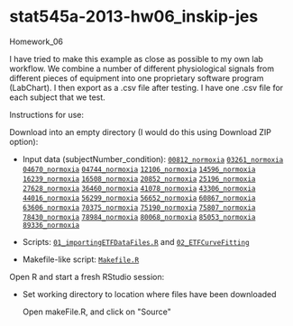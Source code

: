 stat545a-2013-hw06_inskip-jes
=============================

Homework_06

I have tried to make this example as close as possible to my own lab workflow. 
We combine a number of different physiological signals from different pieces of equipment into one proprietary software
program (LabChart).  I then export as a .csv file after testing.  I have one .csv file for each subject that we test.  


Instructions for use: 

Download into an empty directory (I would do this using Download ZIP option):

* Input data (subjectNumber_condition): 
              [`00812_normoxia`](https://github.com/jinskip/stat545a-2013-hw06_inskip-jes/blob/master/00812_normoxia)
              [`03261_normoxia`](https://github.com/jinskip/stat545a-2013-hw06_inskip-jes/blob/master/03261_normoxia)
              [`04670_normoxia`](https://github.com/jinskip/stat545a-2013-hw06_inskip-jes/blob/master/04670_normoxia)
              [`04744_normoxia`](https://github.com/jinskip/stat545a-2013-hw06_inskip-jes/blob/master/04744_normoxia)
              [`12106_normoxia`](https://github.com/jinskip/stat545a-2013-hw06_inskip-jes/blob/master/12106_normoxia)
              [`14596_normoxia`](https://github.com/jinskip/stat545a-2013-hw06_inskip-jes/blob/master/14596_normoxia)
              [`16239_normoxia`](https://github.com/jinskip/stat545a-2013-hw06_inskip-jes/blob/master/16239_normoxia)
              [`16508_normoxia`](https://github.com/jinskip/stat545a-2013-hw06_inskip-jes/blob/master/16508_normoxia)
              [`20852_normoxia`](https://github.com/jinskip/stat545a-2013-hw06_inskip-jes/blob/master/20852_normoxia)
              [`25196_normoxia`](https://github.com/jinskip/stat545a-2013-hw06_inskip-jes/blob/master/25196_normoxia)
              [`27628_normoxia`](https://github.com/jinskip/stat545a-2013-hw06_inskip-jes/blob/master/27628_normoxia)
              [`36460_normoxia`](https://github.com/jinskip/stat545a-2013-hw06_inskip-jes/blob/master/36460_normoxia)
              [`41078_normoxia`](https://github.com/jinskip/stat545a-2013-hw06_inskip-jes/blob/master/41078_normoxia)
              [`43306_normoxia`](https://github.com/jinskip/stat545a-2013-hw06_inskip-jes/blob/master/43306_normoxia)
              [`44016_normoxia`](https://github.com/jinskip/stat545a-2013-hw06_inskip-jes/blob/master/44016_normoxia)
              [`56299_normoxia`](https://github.com/jinskip/stat545a-2013-hw06_inskip-jes/blob/master/56299_normoxia)
              [`56652_normoxia`](https://github.com/jinskip/stat545a-2013-hw06_inskip-jes/blob/master/56652_normoxia)
              [`60867_normoxia`](https://github.com/jinskip/stat545a-2013-hw06_inskip-jes/blob/master/60867_normoxia)
              [`63606_normoxia`](https://github.com/jinskip/stat545a-2013-hw06_inskip-jes/blob/master/63606_normoxia)
              [`70375_normoxia`](https://github.com/jinskip/stat545a-2013-hw06_inskip-jes/blob/master/70375_normoxia)
              [`75190_normoxia`](https://github.com/jinskip/stat545a-2013-hw06_inskip-jes/blob/master/75190_normoxia)
              [`75807_normoxia`](https://github.com/jinskip/stat545a-2013-hw06_inskip-jes/blob/master/75807_normoxia)
              [`78430_normoxia`](https://github.com/jinskip/stat545a-2013-hw06_inskip-jes/blob/master/78430_normoxia)
              [`78984_normoxia`](https://github.com/jinskip/stat545a-2013-hw06_inskip-jes/blob/master/78984_normoxia)
              [`80068_normoxia`](https://github.com/jinskip/stat545a-2013-hw06_inskip-jes/blob/master/80068_normoxia)
              [`85053_normoxia`](https://github.com/jinskip/stat545a-2013-hw06_inskip-jes/blob/master/85053_normoxia)
              [`89336_normoxia`](https://github.com/jinskip/stat545a-2013-hw06_inskip-jes/blob/master/89336_normoxia)

* Scripts: [`01_importingETFDataFiles.R`](https://github.com/jinskip/stat545a-2013-hw06_inskip-jes/blob/master/01_importingETFDataFiles.R)
            and [`02_ETFCurveFitting`](https://github.com/jinskip/stat545a-2013-hw06_inskip-jes/blob/master/02_ETFCurveFitting.R)

* Makefile-like script: [`Makefile.R`](https://github.com/jinskip/stat545a-2013-hw06_inskip-jes/blob/master/makeFile.R)


Open R and start a fresh RStudio session:

* Set working directory to location where files have been downloaded

    Open makeFile.R, and click on "Source"
